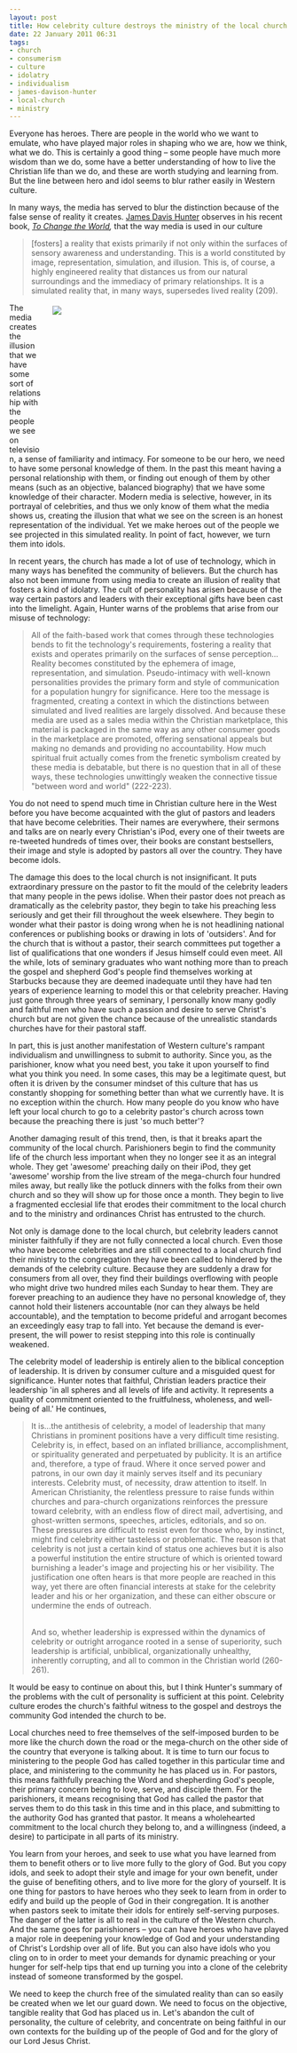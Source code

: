 ```yaml
---
layout: post
title: How celebrity culture destroys the ministry of the local church
date: 22 January 2011 06:31
tags:
- church
- consumerism
- culture
- idolatry
- individualism
- james-davison-hunter
- local-church
- ministry
---
```

<p>Everyone has heroes. There are people in the world who we want to emulate, who have played major roles in shaping who we are, how we think, what we do. This is certainly a good thing &ndash; some people have much more wisdom than we do, some have a better understanding of how to live the Christian life than we do, and these are worth studying and learning from. But the line between hero and idol seems to blur rather easily in Western culture.</p>
<p>In many ways, the media has served to blur the distinction because of the false sense of reality it creates. <a href="http://www.jamesdavisonhunter.com">James Davis Hunter</a> observes in his recent book, <em><a href="http://www.wtsbooks.com/product-exec/product_id/6886/nm/To+Change+the+World%3A+The+Irony%2C+Tragedy%2C+and+Possibility+of+Christianity+in+the+Late+Modern+World+%28Hardcover%29?utm_source=jbelder&amp;utm_medium=blogpartners">To Change the World</a>, </em>that the way media is used in our culture&nbsp;</p>
<blockquote>
[fosters] a reality that exists primarily if not only within the surfaces of sensory awareness and understanding. This is a world constituted by image, representation, simulation, and illusion. This is, of course, a highly engineered reality that distances us from our natural surroundings and the immediacy of primary relationships. It is a simulated reality that, in many ways, supersedes lived reality (209).
</blockquote>
<div style="float: right; margin: 5px 1px 0px 20px; width: 425px; height: 261px;"><img src="https://dl.dropbox.com/u/3897986/Jake%20Blog%20Images/red-carpet.jpg" /></div>
<p>The media creates the illusion that we have some sort of relationship with the people we see on television, a sense of familiarity and intimacy. For someone to be our hero, we need to have some personal knowledge of them. In the past this meant having a personal relationship with them, or finding out enough of them by other means (such as an objective, balanced biography) that we have some knowledge of their character. Modern media is selective, however, in its portrayal of celebrities, and thus we only know of them what the media shows us, creating the illusion that what we see on the screen is an honest representation of the individual. Yet we make heroes out of the people we see projected in this simulated reality. In point of fact, however, we turn them into idols.</p>
<p>In recent years, the church has made a lot of use of technology, which in many ways has benefited the community of believers. But the church has also not been immune from using media to create an illusion of reality that fosters a kind of idolatry. The cult of personality has arisen because of the way certain pastors and leaders with their exceptional gifts have been cast into the limelight. Again, Hunter warns of the problems that arise from our misuse of technology:</p>
<blockquote>
All of the faith-based work that comes through these technologies bends to fit the technology's requirements, fostering a reality that exists and operates primarily on the surfaces of sense perception... Reality becomes constituted by the ephemera of image, representation, and simulation. Pseudo-intimacy with well-known personalities provides the primary form and style of communication for a population hungry for significance. Here too the message is fragmented, creating a context in which the distinctions between simulated and lived realities are largely dissolved. And because these media are used as a sales media within the Christian marketplace, this material is packaged in the same way as any other consumer goods in the marketplace are promoted, offering sensational appeals but making no demands and providing no accountability. How much spiritual fruit actually comes from the frenetic symbolism created by these media is debatable, but there is no question that in all of these ways, these technologies unwittingly weaken the connective tissue "between word and world" (222-223).
</blockquote>
<p>You do not need to spend much time in Christian culture here in the West before you have become acquainted with the glut of pastors and leaders that have become celebrities. Their names are everywhere, their sermons and talks are on nearly every Christian's iPod, every one of their tweets are re-tweeted hundreds of times over, their books are constant bestsellers, their image and style is adopted by pastors all over the country. They have become idols.</p>
<p>The damage this does to the local church is not insignificant. It puts extraordinary pressure on the pastor to fit the mould of the celebrity leaders that many people in the pews idolise. When their pastor does not preach as dramatically as the celebrity pastor, they begin to take his preaching less seriously and get their fill throughout the week elsewhere. They begin to wonder what their pastor is doing wrong when he is not headlining national conferences or publishing books or drawing in lots of 'outsiders'. And for the church that is without a pastor, their search committees put together a list of qualifications that one wonders if Jesus himself could even meet. All the while, lots of seminary graduates who want nothing more than to preach the gospel and shepherd God's people find themselves working at Starbucks because they are deemed inadequate until they have had ten years of experience learning to model this or that celebrity preacher. Having just gone through three years of seminary, I personally know many godly and faithful men who have such a passion and desire to serve Christ's church but are not given the chance because of the unrealistic standards churches have for their pastoral staff.</p>
<p>In part, this is just another manifestation of Western culture's rampant individualism and unwillingness to submit to authority. Since you, as the parishioner, know what you need best, you take it upon yourself to find what you think you need. In some cases, this may be a legitimate quest, but often it is driven by the consumer mindset of this culture that has us constantly shopping for something better than what we currently have. It is no exception within the church. How many people do you know who have left your local church to go to&nbsp;a celebrity pastor's church across town because the preaching there is just 'so much better'?</p>
<p>Another damaging result of this trend, then, is that it breaks apart the community of the local church. Parishioners begin to find the community life of the church less important when they no longer see it as an integral whole. They get 'awesome' preaching daily on their iPod, they get 'awesome' worship from the live stream of the mega-church four hundred miles away, but really like the potluck dinners with the folks from their own church and so they will show up for those once a month. They begin to live a fragmented ecclesial life that erodes their commitment to the local church and to the ministry and ordinances Christ has entrusted to the church.</p>
<p>Not only is damage done to the local church, but celebrity leaders cannot minister faithfully if they are not fully connected a local church. Even those who have become celebrities and are still connected to a local church find their ministry to the congregation they have been called to hindered by the demands of the celebrity culture. Because they are suddenly a draw for consumers from all over, they find their buildings overflowing with people who might drive two hundred miles each Sunday to hear them. They are forever preaching to an audience they have no personal knowledge of, they cannot hold their listeners accountable (nor can they always be held accountable), and the temptation to become prideful and arrogant becomes an exceedingly easy trap to fall into. Yet because the demand is ever-present, the will power to resist stepping into this role is continually weakened.</p>
<p>The celebrity model of leadership is entirely alien to the biblical conception of leadership. It is driven by consumer culture and a misguided quest for significance. Hunter notes that faithful, Christian leaders practice their leadership 'in all spheres and all levels of life and activity. It represents a quality of commitment oriented to the fruitfulness, wholeness, and well-being of all.' He continues,</p>
<blockquote>
It is...the antithesis of celebrity, a model of leadership that many Christians in prominent positions have a very difficult time resisting. Celebrity is, in effect, based on an inflated brilliance, accomplishment, or spirituality generated and perpetuated by publicity. It is an artifice and, therefore, a type of fraud. Where it once served power and patrons, in our own day it mainly serves itself and its pecuniary interests. Celebrity must, of necessity, draw attention to itself. In American Christianity, the relentless pressure to raise funds within churches and para-church organizations reinforces the pressure toward celebrity, with an endless flow of direct mail, advertising, and ghost-written sermons, speeches, articles, editorials, and so on. These pressures are difficult to resist even for those who, by instinct, might find celebrity either tasteless or problematic. The reason is that celebrity is not just a certain kind of status one achieves but it is also a powerful institution the entire structure of which is oriented toward burnishing a leader's image and projecting his or her visibility. The justification one often hears is that more people are reached in this way, yet there are often financial interests at stake for the celebrity leader and his or her organization, and these can either obscure or undermine the ends of outreach.<br><br>

And so, whether leadership is expressed within the dynamics of celebrity or outright arrogance rooted in a sense of superiority, such leadership is artificial, unbiblical, organizationally unhealthy, inherently corrupting, and all to common in the Christian world (260-261).
</blockquote>
<p>It would be easy to continue on about this, but I think Hunter's summary of the problems with the cult of personality is sufficient at this point. Celebrity culture erodes the church's faithful witness to the gospel and destroys the community God intended the church to be.</p>
<p>Local churches need to free themselves of the self-imposed burden to be more like the church down the road or the mega-church on the other side of the country that everyone is talking about. It is time to turn our focus to ministering to the people God has called together in this particular time and place, and ministering to the community he has placed us in. For pastors, this means faithfully preaching the Word and shepherding God's people, their primary concern being to love, serve, and disciple them. For the parishioners, it means recognising that God has called the pastor that serves them to do this task in this time and in this place, and submitting to the authority God has granted that pastor. It means a wholehearted commitment to the local church they belong to, and a willingness (indeed, a desire) to participate in all parts of its ministry.</p>
<p>You learn from your heroes, and seek to use what you have learned from them to benefit others or to live more fully to the glory of God. But you copy idols, and seek to adopt their style and image for your own benefit, under the guise of benefiting others, and to live more for the glory of yourself. It is one thing for pastors to have heroes who they seek to learn from in order to edify and build up the people of God in their congregation. It is another when pastors seek to imitate their idols for entirely self-serving purposes. The danger of the latter is all to real in the culture of the Western church. And the same goes for parishioners &ndash; you can have heroes who have played a major role in deepening your knowledge of God and your understanding of Christ's Lordship over all of life. But you can also have idols who you cling on to in order to meet your demands for dynamic preaching or your hunger for self-help tips that end up turning you into a clone of the celebrity instead of someone transformed by the gospel.</p>

We need to keep the church free of the simulated reality than can so easily be created when we let our guard down. We need to focus on the objective, tangible reality that God has placed us in. Let's abandon the cult of personality, the culture of celebrity, and concentrate on being faithful in our own contexts for the building up of the people of God and for the glory of our Lord Jesus Christ.
